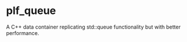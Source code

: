 # plf_queue
A C++ data container replicating std::queue functionality but with better performance. 
